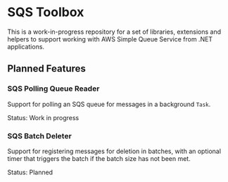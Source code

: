 # SQS Toolbox

This is a work-in-progress repository for a set of libraries, extensions and helpers to support working with AWS Simple Queue Service from .NET applications.

## Planned Features

### SQS Polling Queue Reader

Support for polling an SQS queue for messages in a background `Task`.

Status: Work in progress

### SQS Batch Deleter

Support for registering messages for deletion in batches, with an optional timer that triggers the batch if the batch size has not been met.

Status: Planned
